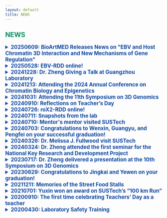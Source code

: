 ```yaml
---
layout: default
title: NEWS
---
```

## <span style="color:#008f5e; font-weight:bold;">NEWS</span>

<!-- ################################# -->
<details>
<summary  style="color:#0D47A1; font-size:1.2em; font-weight:bold;" >20250609: BioArtMED Releases News on "EBV and Host Chromatin 3D Interaction and New Mechanisms of Gene Regulation" </summary>
<br>
 <img width="1292" alt="image" src="https://github.com/user-attachments/assets/3df203c2-4455-4a4d-97d9-0b69186e751d" />
 <a href="https://mp.weixin.qq.com/s/czUFhGRr6y7QeU15wVi62Q">The EMBO Journal | 郑梅珍/田瑞林/曾福星/李依明团队合作揭示EB病毒与宿主染色质三维互作及基因调控新机制</a>
<br>
</details>
<!-- ################################# -->
<details>
<summary  style="color:#0D47A1; font-size:1.2em; font-weight:bold;" >20250528: EBV-RDD online!</summary>
<br>
 
 <img width="1646" alt="image" src="https://github.com/user-attachments/assets/c5ec7e7e-5745-4e82-a7a1-3ff40147c463" />
 <a href="https://doi.org/10.1038/s44318-025-00466-5">Landscape of the Epstein-Barr virus-host chromatin interactome and gene regulation</a>

<div style="margin-bottom: 0.8em;"></div>
<br>
</details>
<!-- ################################# -->
<details>
<summary  style="color:#0D47A1; font-size:1.2em; font-weight:bold;" >20241228: Dr. Zheng Giving a Talk at Guangzhou Laboratory</summary>
<br>
Dr. Zheng gave a speech at the Single-Cell and Epigenomics Multi-omics Informatics Training Workshop, hosted by Guangzhou Laboratory and Frasergen.
 
<div style="margin-bottom: 0.8em;"></div>
 
</details>
<!-- ################################# -->

<details>
<summary  style="color:#0D47A1; font-size:1.2em; font-weight:bold;" >20241213: Attending the 2024 Annual Conference on Chromatin Biology and Epigenetics</summary>
<br>
 Dr. Zheng attended the the 2024 Annual Conference on Chromatin Biology and Epigenetics in Guangzhou.
<div style="margin-bottom: 0.8em;"></div>


</details>
<!-- ################################# -->
<details>
<summary  style="color:#0D47A1; font-size:1.2em; font-weight:bold;" >20241031: Attending the 11th Symposium on 3D Genomics</summary>
<br>
 All students of Zhengmz Lab attended the 11th Symposium on 3D Genomics in Sanya.
 
<div style="margin-bottom: 0.8em;"></div>

</details>
<!-- ################################# -->
<details>
<summary  style="color:#0D47A1; font-size:1.2em; font-weight:bold;" >20240910: Reflections on Teacher’s Day</summary>
<br>
In the past, I only knew the joy of giving gifts to my teachers on Teacher’s Day.
Now I truly understand the happiness of receiving flowers from my own students!
And there was even a box of pomegranates, symbolizing fruitful achievements. :-)

Let’s guess whose thoughtful idea it was!

<img src="https://github.com/user-attachments/assets/dca23cfc-4e78-4be1-a927-3bd73a310045" style="max-width:100%;" alt="教师节图片" />
<br>
<div style="color:#0D47A1; font-size:1.2em; font-weight:bold;">教师节有感</div>

昔年恩师受花香，
今朝桃李立身旁。
花捧双手心意暖，
石榴一箱硕果长。
谁将巧思藏其中？
笑语盈盈满研斋。
<br>


</details>
<!-- ################################# -->
<details>
<summary  style="color:#0D47A1; font-size:1.2em; font-weight:bold;" >20240726: roX2-RDD online!</summary>
<br>

  <img src="https://github.com/user-attachments/assets/372895bd-5b17-4cee-9d4b-5ed7411ea6c5" style="width: 45%;">
  
 <div style="margin-bottom: 0.8em;"></div>
 
</details>
<!-- ################################# -->
<details>
<summary  style="color:#0D47A1; font-size:1.2em; font-weight:bold;" >20240711: Snapshots from the lab</summary>
  <br>
  
<img src="https://github.com/user-attachments/assets/ee6e1309-9722-4ba9-b222-9957731a8feb" style="max-width:100%;" alt=" " />
<img src="https://github.com/user-attachments/assets/3dc98835-93fb-400f-8046-206dea0631d1" style="max-width:100%;" alt=" " />
<img src="https://github.com/user-attachments/assets/b431a21a-8db2-49f9-a982-0d8c4dced2ab" style="max-width:100%;" alt=" " />
<img src="https://github.com/user-attachments/assets/9edf4014-d2f3-4416-854b-b924ff367e6b" style="max-width:100%;" alt=" " />

<div style="margin-bottom: 0.8em;"></div>

</details>
<!-- ################################# -->

<details>
<summary  style="color:#0D47A1; font-size:1.2em; font-weight:bold;" >20240710: Mentor's mentor visited SUSTech</summary>
  <br>
Today, Professor Jianwei Jiang from Jinan University, who is also Professor Zheng’s master’s supervisor, visited our laboratory with his students and participated in a scientific discussion.

 <div style="margin-bottom: 0.8em;"></div>

</details>
<!-- ################################# -->


<details>
<summary  style="color:#0D47A1; font-size:1.2em; font-weight:bold;" >20240703: Congratulations to Wenxin, Guangyu, and Pengfei on your successful graduation!</summary>
  <br>
Wishing you all the best as you embark on the next chapter of your life.
<img src="https://github.com/user-attachments/assets/60b3bc36-de90-4231-a0f3-037e0714df62" style="max-width:100%;" alt=" " />
 
<div style="margin-bottom: 0.8em;"></div>
 
</details>
<!-- ################################# -->

<details>
<summary  style="color:#0D47A1; font-size:1.2em; font-weight:bold;" >20240326: Dr. Melissa J. Fullwood visit SUSTech</summary>
  <br>
Dr. Melissa J. Fullwood is an Associate Professor in the School of Biological Sciences at Nanyang Technological University (NTU). Her laboratory focuses on elucidating the role of 3-dimensional genome organization in the regulation of transcription in cancer cells. Today, she visited SUSTech and delivered a talk entitled, “Investigating the 3D genome organization of silencers and enhancers in the human genome.”
 
<div style="margin-bottom: 0.8em;"></div>
 
</details>
<!-- ################################# -->
<details>
<summary  style="color:#0D47A1; font-size:1.2em; font-weight:bold;" >20240324: Dr. Zheng attended the first seminar for the National Key Research and Development Project
</summary>
  <br>
Today, the first project seminar for the National Key R&D Program "High-Precision Panoramic Transcriptome In-Depth Analysis Technology" was held at the headquarters of BGI Shenzhen Research Institute, chaired by Xuxun. Dr. Zheng attended the meeting as the principal investigator of the first sub-project.

 <div style="margin-bottom: 0.8em;"></div>

</details>
<!-- ################################# -->
<details>
<summary  style="color:#0D47A1; font-size:1.2em; font-weight:bold;" >20230717: Dr. Zheng delivered a presentation at the 10th Symposium on 3D Genomics</summary>
  <br>
<img src="https://github.com/user-attachments/assets/b6a20b12-7338-4834-a445-4578cbad1aae" style="max-width:100%;" alt="教师节图片" />
All students of Zhengmz Lab attended the symposium.

 <div style="margin-bottom: 0.8em;"></div>
 
</details>
<!-- ################################# -->
<details>
<summary  style="color:#0D47A1; font-size:1.2em; font-weight:bold;" >20230629: Congratulations to Jingkai and Yewen on your graduation!</summary>
  <br>
Wishing you both a brilliant future as you embark on new journeys from our laboratory family.
<img src="https://github.com/user-attachments/assets/c490c652-6c29-4f62-88ef-75b20767e768" style="max-width:100%;" alt="教师节图片" />
 
<div style="margin-bottom: 0.8em;"></div>
 
</details>
<!-- ################################# -->
<details>
<summary  style="color:#0D47A1; font-size:1.2em; font-weight:bold;" >20211211: Memories of the Street Food Stalls</summary>
  <br>
As night falls and the neon lights begin to glow, there is nothing more unforgettable than those evenings spent with students around a long table at the local street food stalls. Steaming plates of seafood, crisp and refreshing cold beer, and the sound of laughter as we shared stories about life—all of these filled our summer nights with warmth. In those moments, we paid no attention to the world’s noise; we cared only for the good food in our hands and the friends by our side. Even as we go our separate ways after graduation, the memories of those street food stalls will continue to shine brightly in each of our hearts: Yuxin, Yewen, Ziying, Yangyang, Jingkai, Guangyu, Pengfei, …
<img src="https://github.com/user-attachments/assets/a910cd6a-440d-43be-a51e-4c8d0201c0cf" style="max-width:100%;" alt="教师节图片" />
<img src="https://github.com/user-attachments/assets/a4c2ebfe-0f93-441e-989c-4a0da8a81ddd" style="max-width:100%;" alt="教师节图片" />
<img src="https://github.com/user-attachments/assets/bcd12c87-2468-4df1-b411-8c59a7222324" style="max-width:100%;" alt="教师节图片" />

夜幕降临，霓虹初上，最难忘的莫过于与同学们围坐在大排档长桌旁的时光。热气腾腾的海鲜，冰镇爽口的啤酒，畅谈人生的欢笑声，交织成夏夜里最温暖的记忆。那时，我们不在意世界的喧嚣，只在意手中的美食和身边的朋友。即使毕业后各奔前程，这份关于大排档的回忆，依然会在每个人心中闪闪发光 ……

<div style="margin-bottom: 0.8em;"></div>

</details>
<!-- ################################# -->
<details>
<summary  style="color:#0D47A1; font-size:1.2em; font-weight:bold;" >20210701: Yuxin won an award on SUSTech’s “100 km Run”</summary>
  <br>
SUSTech’s “100 km Run” celebrating the 100th anniversary of the founding of the Communist Party of China! Yuxin won an award.
 
<div style="margin-bottom: 0.8em;"></div>
 
</details>

<!-- ################################# -->


<details>
<summary  style="color:#0D47A1; font-size:1.2em; font-weight:bold;" >20200910: The first time celebrating Teachers’ Day as a teacher</summary>
  <br>

<img width="496" alt="image" src="https://github.com/user-attachments/assets/66b2aa3d-3cca-4303-bd42-8ba96700baa4" />
<br>


</details>

<!-- ################################# -->

<details>
<summary  style="color:#0D47A1; font-size:1.2em; font-weight:bold;" >20200430: Laboratory Safety Training</summary>
<br>
Dr. Zheng, Ningduo and Chunni are learning about laboratory safety together.

<img src="https://github.com/user-attachments/assets/63aebb4a-06e8-4158-a860-f53567e401d1" style="max-width:100%;" alt="laboratory safety" />

<div style="margin-bottom: 0.8em;"></div>

</details>
<!-- ################################# -->




